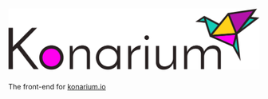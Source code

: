 # ![Logo](src/assets/Konarium.svg "Konarium")

The front-end for [konarium.io](https://github.com/roqueando/konarium.io)